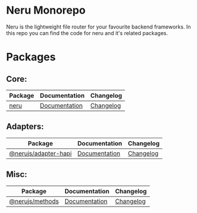 # Neru Monorepo

Neru is the lightweight file router for your favourite backend frameworks. In this repo you can find the code for neru and it's related packages.

# Packages

## Core:

| Package                                       | Documentation                                    | Changelog                                       |
|-----------------------------------------------|--------------------------------------------------|-------------------------------------------------|
| [neru](packages/neru)                         | [Documentation](packages/neru/README.md)         | [Changelog](packages/neru/CHANGELOG.md)         |

## Adapters:

| Package                                       | Documentation                                    | Changelog                                       |
|-----------------------------------------------|--------------------------------------------------|-------------------------------------------------|
| [@nerujs/adapter-hapi](packages/adapter-hapi) | [Documentation](packages/adapter-hapi/README.md) | [Changelog](packages/adapter-hapi/CHANGELOG.md) |

## Misc:

| Package                                       | Documentation                                    | Changelog                                       |
|-----------------------------------------------|--------------------------------------------------|-------------------------------------------------|
| [@nerujs/methods](packages/methods)           | [Documentation](packages/methods/README.md)      | [Changelog](packages/methods/CHANGELOG.md)      |